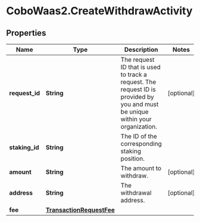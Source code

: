 # CoboWaas2.CreateWithdrawActivity

## Properties

Name | Type | Description | Notes
------------ | ------------- | ------------- | -------------
**request_id** | **String** | The request ID that is used to track a request. The request ID is provided by you and must be unique within your organization. | [optional] 
**staking_id** | **String** | The ID of the corresponding staking position. | 
**amount** | **String** | The amount to withdraw. | [optional] 
**address** | **String** | The withdrawal address. | [optional] 
**fee** | [**TransactionRequestFee**](TransactionRequestFee.md) |  | 


